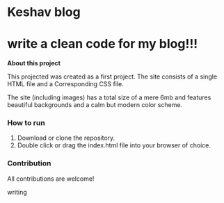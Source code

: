 # Keshav blog
# write a clean code for my blog!!!

**About this project**

This projected was created as a first project. The site consists of a single HTML file and a Corresponding CSS file.

The site (including images) has a total size of a mere 6mb and features beautiful backgrounds and a calm but modern color scheme.

### How to run 

1. Download or clone the repository.
2. Double click or drag the index.html file into your browser of choice.

### Contribution

All contributions are welcome!

writing
